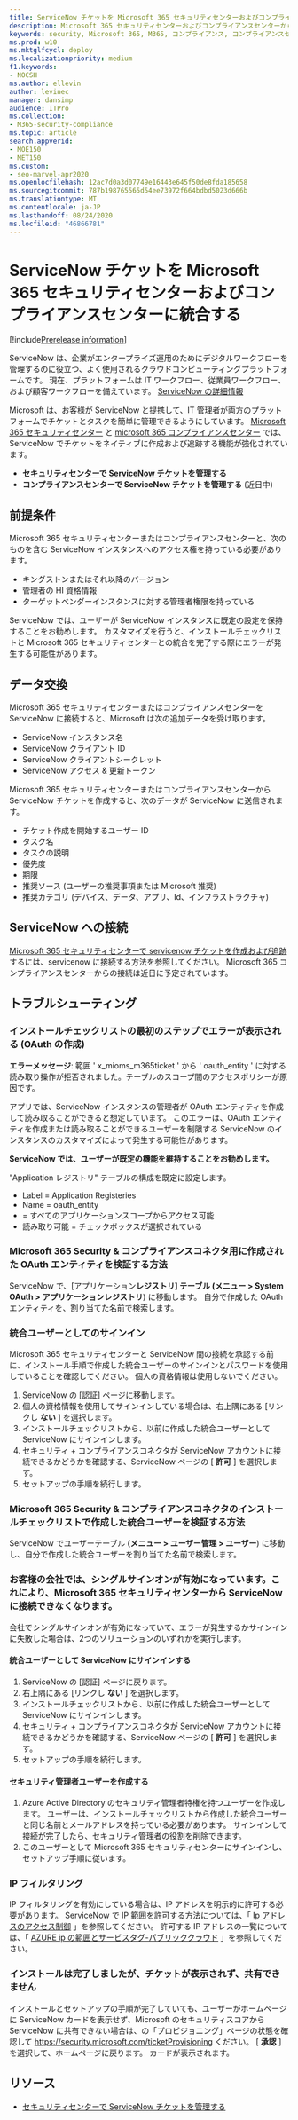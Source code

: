 ```yaml
---
title: ServiceNow チケットを Microsoft 365 セキュリティセンターおよびコンプライアンスセンターに統合する
description: Microsoft 365 セキュリティセンターおよびコンプライアンスセンターから ServiceNow のチケットを作成および追跡する方法について説明します。
keywords: security, Microsoft 365, M365, コンプライアンス, コンプライアンスセンター, セキュリティセンター, ServiceNow, チケット, tasks, 雪, connection
ms.prod: w10
ms.mktglfcycl: deploy
ms.localizationpriority: medium
f1.keywords:
- NOCSH
ms.author: ellevin
author: levinec
manager: dansimp
audience: ITPro
ms.collection:
- M365-security-compliance
ms.topic: article
search.appverid:
- MOE150
- MET150
ms.custom:
- seo-marvel-apr2020
ms.openlocfilehash: 12ac7d0a3d07749e16443e645f50de8fda185658
ms.sourcegitcommit: 787b198765565d54ee73972f664bdbd5023d666b
ms.translationtype: MT
ms.contentlocale: ja-JP
ms.lasthandoff: 08/24/2020
ms.locfileid: "46866781"
---
```

# <a name="integrate-servicenow-tickets-into-the-microsoft-365-security-center-and-compliance-center"></a>ServiceNow チケットを Microsoft 365 セキュリティセンターおよびコンプライアンスセンターに統合する

[!include[Prerelease information](../includes/prerelease.md)]

ServiceNow は、企業がエンタープライズ運用のためにデジタルワークフローを管理するのに役立つ、よく使用されるクラウドコンピューティングプラットフォームです。 現在、プラットフォームは IT ワークフロー、従業員ワークフロー、および顧客ワークフローを備えています。 [ServiceNow の詳細情報](https://www.servicenow.com/)

Microsoft は、お客様が ServiceNow と提携して、IT 管理者が両方のプラットフォームでチケットとタスクを簡単に管理できるようにしています。 [Microsoft 365 セキュリティセンター](overview-security-center.md) と [microsoft 365 コンプライアンスセンター](https://docs.microsoft.commicrosoft-365/compliance/microsoft-365-compliance-center) では、ServiceNow でチケットをネイティブに作成および追跡する機能が強化されています。

- [**セキュリティセンターで ServiceNow チケットを管理する**](tickets-security-center.md)
- **コンプライアンスセンターで ServiceNow チケットを管理する** (近日中)

## <a name="prerequisites"></a>前提条件

Microsoft 365 セキュリティセンターまたはコンプライアンスセンターと、次のものを含む ServiceNow インスタンスへのアクセス権を持っている必要があります。  

* キングストンまたはそれ以降のバージョン
* 管理者の HI 資格情報
* ターゲットベンダーインスタンスに対する管理者権限を持っている

ServiceNow では、ユーザーが ServiceNow インスタンスに既定の設定を保持することをお勧めします。 カスタマイズを行うと、インストールチェックリストと Microsoft 365 セキュリティセンターとの統合を完了する際にエラーが発生する可能性があります。

## <a name="data-exchange"></a>データ交換

Microsoft 365 セキュリティセンターまたはコンプライアンスセンターを ServiceNow に接続すると、Microsoft は次の追加データを受け取ります。

* ServiceNow インスタンス名
* ServiceNow クライアント ID
* ServiceNow クライアントシークレット
* ServiceNow アクセス & 更新トークン

Microsoft 365 セキュリティセンターまたはコンプライアンスセンターから ServiceNow チケットを作成すると、次のデータが ServiceNow に送信されます。

* チケット作成を開始するユーザー ID
* タスク名
* タスクの説明
* 優先度
* 期限
* 推奨ソース (ユーザーの推奨事項または Microsoft 推奨)
* 推奨カテゴリ (デバイス、データ、アプリ、Id、インフラストラクチャ)

## <a name="connect-to-servicenow"></a>ServiceNow への接続

[Microsoft 365 セキュリティセンターで servicenow チケットを作成および追跡](tickets-security-center.md)するには、servicenow に接続する方法を参照してください。 Microsoft 365 コンプライアンスセンターからの接続は近日に予定されています。

## <a name="troubleshooting"></a>トラブルシューティング

### <a name="you-receive-an-error-in-the-first-step-of-the-installation-checklist-oauth-creation"></a>インストールチェックリストの最初のステップでエラーが表示される (OAuth の作成)

**エラーメッセージ**: 範囲 ' x_mioms_m365ticket ' から ' oauth_entity ' に対する読み取り操作が拒否されました。テーブルのスコープ間のアクセスポリシーが原因です。

アプリでは、ServiceNow インスタンスの管理者が OAuth エンティティを作成して読み取ることができると想定しています。 このエラーは、OAuth エンティティを作成または読み取ることができるユーザーを制限する ServiceNow のインスタンスのカスタマイズによって発生する可能性があります。

**ServiceNow では、ユーザーが既定の機能を維持することをお勧めします。**

"Application レジストリ" テーブルの構成を既定に設定します。

* Label = Application Registeries
* Name = oauth_entity
* = すべてのアプリケーションスコープからアクセス可能
* 読み取り可能 = チェックボックスが選択されている

### <a name="how-to-validate-the-oauth-entity-created-for-microsoft-365-security--compliance-connector"></a>Microsoft 365 Security & コンプライアンスコネクタ用に作成された OAuth エンティティを検証する方法

ServiceNow で、[アプリケーション**レジストリ] テーブル (メニュー > System OAuth > アプリケーションレジストリ**) に移動します。 自分で作成した OAuth エンティティを、割り当てた名前で検索します。

### <a name="signing-in-as-the-integration-user"></a>統合ユーザーとしてのサインイン

Microsoft 365 セキュリティセンターと ServiceNow 間の接続を承認する前に、インストール手順で作成した統合ユーザーのサインインとパスワードを使用していることを確認してください。 個人の資格情報は使用しないでください。

1. ServiceNow の [認証] ページに移動します。
2. 個人の資格情報を使用してサインインしている場合は、右上隅にある [リンクし **ない** ] を選択します。
3. インストールチェックリストから、以前に作成した統合ユーザーとして ServiceNow にサインインします。  
4. セキュリティ + コンプライアンスコネクタが ServiceNow アカウントに接続できるかどうかを確認する、ServiceNow ページの [ **許可** ] を選択します。
5. セットアップの手順を続行します。

### <a name="how-to-validate-the-integration-user-created-with-the-installation-checklist-for-microsoft-365-security--compliance-connector"></a>Microsoft 365 Security & コンプライアンスコネクタのインストールチェックリストで作成した統合ユーザーを検証する方法

ServiceNow でユーザーテーブル **(メニュー > ユーザー管理 > ユーザー**) に移動し、自分で作成した統合ユーザーを割り当てた名前で検索します。

### <a name="your-company-has-single-sign-on-enabled-which-prevents-you-from-connecting-to-servicenow-through-the-microsoft-365-security-center"></a>お客様の会社では、シングルサインオンが有効になっています。これにより、Microsoft 365 セキュリティセンターから ServiceNow に接続できなくなります。

会社でシングルサインオンが有効になっていて、エラーが発生するかサインインに失敗した場合は、2つのソリューションのいずれかを実行します。

#### <a name="sign-in-to-servicenow-as-the-integration-user"></a>統合ユーザーとして ServiceNow にサインインする

1. ServiceNow の [認証] ページに戻ります。
2. 右上隅にある [リンクし **ない** ] を選択します。
3. インストールチェックリストから、以前に作成した統合ユーザーとして ServiceNow にサインインします。  
4. セキュリティ + コンプライアンスコネクタが ServiceNow アカウントに接続できるかどうかを確認する、ServiceNow ページの [ **許可** ] を選択します。
5. セットアップの手順を続行します。

#### <a name="create-a-security-admin-user"></a>セキュリティ管理者ユーザーを作成する

1. Azure Active Directory のセキュリティ管理者特権を持つユーザーを作成します。 ユーザーは、インストールチェックリストから作成した統合ユーザーと同じ名前とメールアドレスを持っている必要があります。 サインインして接続が完了したら、セキュリティ管理者の役割を削除できます。
2. このユーザーとして Microsoft 365 セキュリティセンターにサインインし、セットアップ手順に従います。

### <a name="ip-filtering"></a>IP フィルタリング

IP フィルタリングを有効にしている場合は、IP アドレスを明示的に許可する必要があります。 ServiceNow で IP 範囲を許可する方法については、「 [Ip アドレスのアクセス制御](https://docs.servicenow.com/bundle/orlando-platform-administration/page/administer/login/task/t_AccessControl.html) 」を参照してください。 許可する IP アドレスの一覧については、「 [AZURE ip の範囲とサービスタグ-パブリッククラウド](https://www.microsoft.com/en-us/download/details.aspx?id=56519) 」を参照してください。

### <a name="installation-is-complete-but-dont-see-tickets-and-cant-share"></a>インストールは完了しましたが、チケットが表示されず、共有できません

インストールとセットアップの手順が完了していても、ユーザーがホームページに ServiceNow カードを表示せず、Microsoft のセキュリティスコアから ServiceNow に共有できない場合は、の「プロビジョニング」ページの状態を確認して https://security.microsoft.com/ticketProvisioning ください。 [ **承認** ] を選択して、ホームページに戻ります。 カードが表示されます。

## <a name="resources"></a>リソース

- [セキュリティセンターで ServiceNow チケットを管理する](tickets-security-center.md)